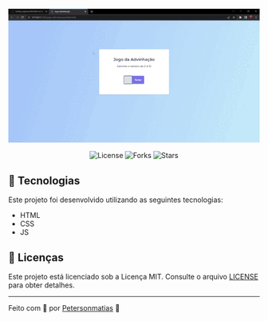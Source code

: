 <p align="center">
  <img alt="gif jogo adivinhacao" src=".github/gif.gif">
</p>

<p align="center">
  <img  src="https://img.shields.io/static/v1?label=license&message=MIT" alt="License">
  
  <img src="https://img.shields.io/github/forks/birobirobiro/lista-de-presenca?label=forks&message=MIT" alt="Forks">

  <img src="https://img.shields.io/github/stars/birobirobiro/lista-de-presenca?label=stars&message=MIT" alt="Stars">
</p>

## 🧪 Tecnologias


Este projeto foi desenvolvido utilizando as seguintes tecnologias:

- HTML
- CSS
- JS

## 📝 Licenças
Este projeto está licenciado sob a Licença MIT. Consulte o arquivo [LICENSE](LICENSE) para obter detalhes.

---

Feito com 💜 por [Petersonmatias](pmacielmatias@gmail.com) 👋
